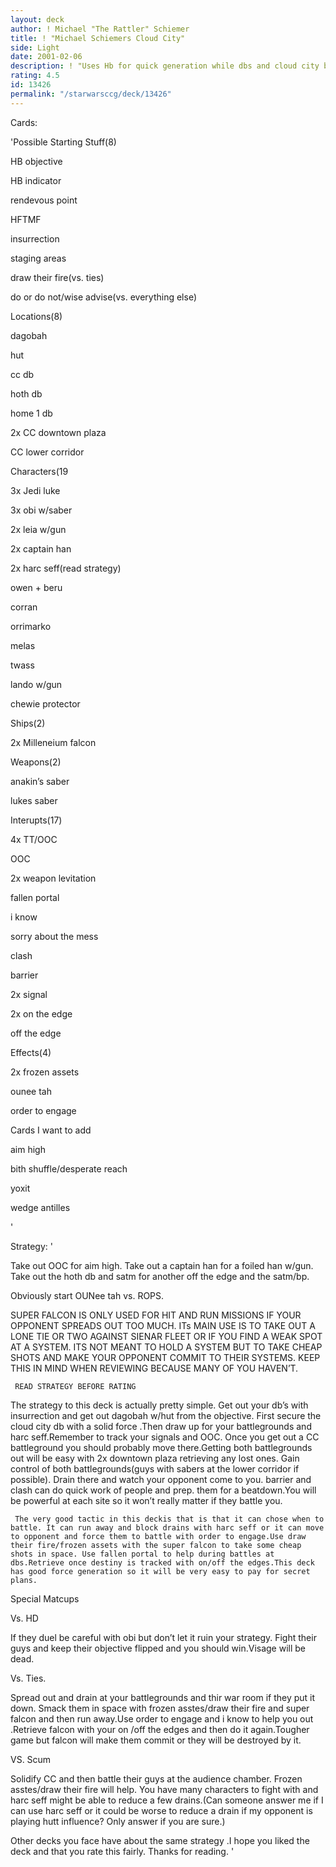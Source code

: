 ```yaml
---
layout: deck
author: ! Michael "The Rattler" Schiemer
title: ! "Michael Schiemers Cloud City"
side: Light
date: 2001-02-06
description: ! "Uses Hb for quick generation while dbs and cloud city battlegrounds get set up.Harc seff reduces their drains on cloud city while you drain.If they come after you then they’ll get smacked.Super Falcon is there if needed."
rating: 4.5
id: 13426
permalink: "/starwarsccg/deck/13426"
---
```

Cards: 

'Possible Starting Stuff(8)

HB objective

HB indicator

rendevous point

HFTMF

insurrection

staging areas

draw their fire(vs. ties)

do or do not/wise advise(vs. everything else)


Locations(8)

dagobah

hut

cc db

hoth db

home 1 db

2x CC downtown plaza

CC lower corridor


Characters(19

3x Jedi luke

3x obi w/saber

2x leia w/gun

2x captain han

2x harc seff(read strategy)

owen + beru

corran

orrimarko

melas

twass

lando w/gun

chewie protector


Ships(2)

2x Milleneium falcon


Weapons(2)

anakin’s saber

lukes saber


Interupts(17)

4x TT/OOC

OOC

2x weapon levitation

fallen portal

i know

sorry about the mess

clash

barrier

2x signal

2x on the edge

off the edge


Effects(4)

2x frozen assets

ounee tah

order to engage


Cards I want to add

aim high

bith shuffle/desperate reach

yoxit

wedge antilles



'

Strategy: '

   Take out OOC for aim high. Take out a captain han for a foiled han w/gun. Take out the hoth db and satm for another off the edge and the satm/bp.

Obviously start OUNee tah vs. ROPS.


SUPER FALCON IS ONLY USED FOR HIT AND RUN MISSIONS IF YOUR OPPONENT SPREADS OUT TOO MUCH. ITs MAIN USE IS TO TAKE OUT A LONE TIE OR TWO AGAINST SIENAR FLEET OR IF YOU FIND A WEAK SPOT AT A SYSTEM. ITS NOT MEANT TO HOLD A SYSTEM BUT TO TAKE CHEAP SHOTS AND MAKE YOUR OPPONENT COMMIT TO THEIR SYSTEMS. KEEP THIS IN MIND WHEN REVIEWING BECAUSE MANY OF YOU HAVEN’T.


     READ STRATEGY BEFORE RATING


   The strategy to this deck is actually pretty simple. Get out your db’s with insurrection and get out dagobah w/hut from the objective. First secure the cloud city db with a solid force .Then draw up for your battlegrounds and harc seff.Remember to track your signals and OOC. Once you get out a CC battleground you should probably move there.Getting both battlegrounds out will be easy with 2x downtown plaza retrieving any lost ones. Gain control of both battlegrounds(guys with sabers at the lower corridor if possible). Drain there and watch your opponent come to you. barrier and clash can do quick work of people and prep. them for a beatdown.You will be powerful at each site so it won’t really matter if they battle you.

     The very good tactic in this deckis that is that it can chose when to battle. It can run away and block drains with harc seff or it can move to opponent and force them to battle with order to engage.Use draw their fire/frozen assets with the super falcon to take some cheap shots in space. Use fallen portal to help during battles at dbs.Retrieve once destiny is tracked with on/off the edges.This deck has good force generation so it will be very easy to pay for secret plans.


  Special Matcups


Vs. HD

 If they duel be careful with obi but don’t let it ruin your strategy. Fight their guys and keep their objective flipped and you should win.Visage will be dead.


Vs. Ties.


 Spread out and drain at your battlegrounds and thir war room if they put it down. Smack them in space with frozen asstes/draw their fire and super falcon and then run away.Use order to engage and i know to help you out .Retrieve falcon with your on /off the edges and then do it again.Tougher game but falcon will make them commit or they will be destroyed by it.


VS. Scum

   Solidify CC and then battle their guys  at the audience chamber. Frozen asstes/draw their fire will help. You have many characters to fight with and harc seff might be able to reduce a few drains.(Can someone answer me if I can use harc seff or it could be worse to reduce a drain if my opponent is playing hutt influence? Only answer if you are sure.)


Other decks you face have about the same strategy .I hope you liked the deck and that you rate this fairly. Thanks for reading.    '

